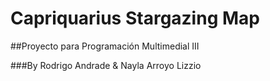 # Capriquarius Stargazing Map

##Proyecto para Programación Multimedial III 

###By Rodrigo Andrade & Nayla Arroyo Lizzio
